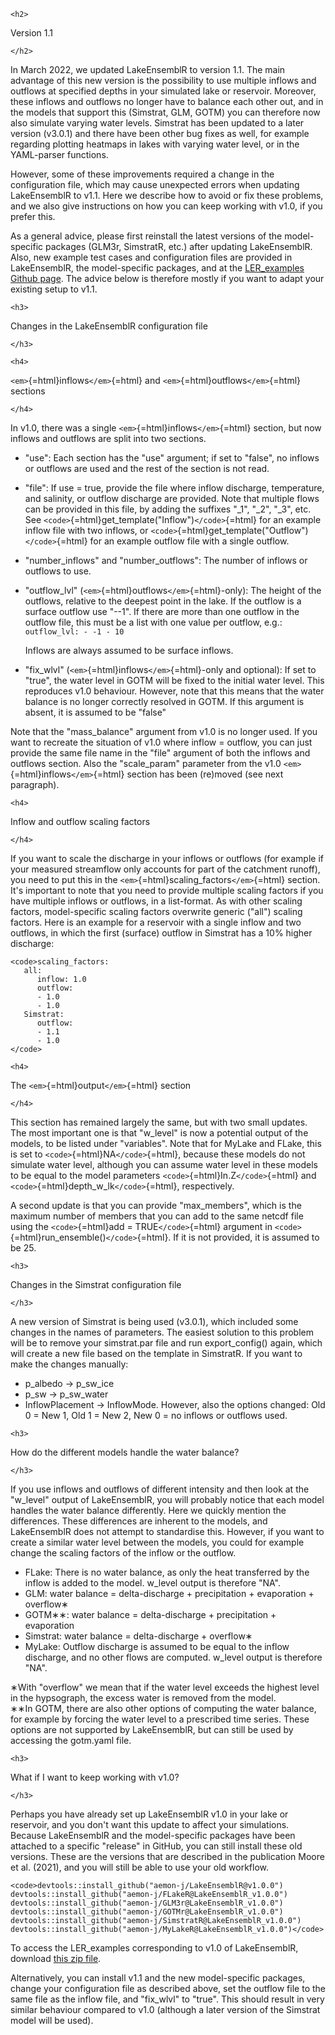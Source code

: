 ```{=html}
<h2>
```
Version 1.1

```{=html}
</h2>
```
In March 2022, we updated LakeEnsemblR to version 1.1. The main
advantage of this new version is the possibility to use multiple inflows
and outflows at specified depths in your simulated lake or reservoir.
Moreover, these inflows and outflows no longer have to balance each
other out, and in the models that support this (Simstrat, GLM, GOTM) you
can therefore now also simulate varying water levels. Simstrat has been
updated to a later version (v3.0.1) and there have been other bug fixes
as well, for example regarding plotting heatmaps in lakes with varying
water level, or in the YAML-parser functions.

However, some of these improvements required a change in the
configuration file, which may cause unexpected errors when updating
LakeEnsemblR to v1.1. Here we describe how to avoid or fix these
problems, and we also give instructions on how you can keep working with
v1.0, if you prefer this.

As a general advice, please first reinstall the latest versions of the
model-specific packages (GLM3r, SimstratR, etc.) after updating
LakeEnsemblR. Also, new example test cases and configuration files are
provided in LakeEnsemblR, the model-specific packages, and at the
[LER_examples Github page](https://github.com/aemon-j/LER_examples). The
advice below is therefore mostly if you want to adapt your existing
setup to v1.1.

```{=html}
<h3>
```
Changes in the LakeEnsemblR configuration file

```{=html}
</h3>
```
```{=html}
<h4>
```
`<em>`{=html}inflows`</em>`{=html} and
`<em>`{=html}outflows`</em>`{=html} sections

```{=html}
</h4>
```
In v1.0, there was a single `<em>`{=html}inflows`</em>`{=html} section,
but now inflows and outflows are split into two sections.

-   "use": Each section has the "use" argument; if set to "false", no
    inflows or outflows are used and the rest of the section is not
    read.
-   "file": If use = true, provide the file where inflow discharge,
    temperature, and salinity, or outflow discharge are provided. Note
    that multiple flows can be provided in this file, by adding the
    suffixes "\_1", "\_2", "\_3", etc. See
    `<code>`{=html}get_template("Inflow")`</code>`{=html} for an example
    inflow file with two inflows, or
    `<code>`{=html}get_template("Outflow")`</code>`{=html} for an
    example outflow file with a single outflow.
-   "number_inflows" and "number_outflows": The number of inflows or
    outflows to use.
-   "outflow_lvl" (`<em>`{=html}outflows`</em>`{=html}-only): The height
    of the outflows, relative to the deepest point in the lake. If the
    outflow is a surface outflow use "--1". If there are more than one
    outflow in the outflow file, this must be a list with one value per
    outflow, e.g.:
        <code>  outflow_lvl:
          - -1
          - 10
        </code>

    Inflows are always assumed to be surface inflows.
-   "fix_wlvl" (`<em>`{=html}inflows`</em>`{=html}-only and optional):
    If set to "true", the water level in GOTM will be fixed to the
    initial water level. This reproduces v1.0 behaviour. However, note
    that this means that the water balance is no longer correctly
    resolved in GOTM. If this argument is absent, it is assumed to be
    "false"

Note that the "mass_balance" argument from v1.0 is no longer used. If
you want to recreate the situation of v1.0 where inflow = outflow, you
can just provide the same file name in the "file" argument of both the
inflows and outflows section. Also the "scale_param" parameter from the
v1.0 `<em>`{=html}inflows`</em>`{=html} section has been (re)moved (see
next paragraph).

```{=html}
<h4>
```
Inflow and outflow scaling factors

```{=html}
</h4>
```
If you want to scale the discharge in your inflows or outflows (for
example if your measured streamflow only accounts for part of the
catchment runoff), you need to put this in the
`<em>`{=html}scaling_factors`</em>`{=html} section. It's important to
note that you need to provide multiple scaling factors if you have
multiple inflows or outflows, in a list-format. As with other scaling
factors, model-specific scaling factors overwrite generic ("all")
scaling factors. Here is an example for a reservoir with a single inflow
and two outflows, in which the first (surface) outflow in Simstrat has a
10% higher discharge:

    <code>scaling_factors:
       all:
          inflow: 1.0
          outflow:
          - 1.0
          - 1.0
       Simstrat:
          outflow:
          - 1.1
          - 1.0
    </code>

```{=html}
<h4>
```
The `<em>`{=html}output`</em>`{=html} section

```{=html}
</h4>
```
This section has remained largely the same, but with two small updates.
The most important one is that "w_level" is now a potential output of
the models, to be listed under "variables". Note that for MyLake and
FLake, this is set to `<code>`{=html}NA`</code>`{=html}, because these
models do not simulate water level, although you can assume water level
in these models to be equal to the model parameters
`<code>`{=html}In.Z`</code>`{=html} and
`<code>`{=html}depth_w\_lk`</code>`{=html}, respectively.

A second update is that you can provide "max_members", which is the
maximum number of members that you can add to the same netcdf file using
the `<code>`{=html}add = TRUE`</code>`{=html} argument in
`<code>`{=html}run_ensemble()`</code>`{=html}. If it is not provided, it
is assumed to be 25.

```{=html}
<h3>
```
Changes in the Simstrat configuration file

```{=html}
</h3>
```
A new version of Simstrat is being used (v3.0.1), which included some
changes in the names of parameters. The easiest solution to this problem
will be to remove your simstrat.par file and run export_config() again,
which will create a new file based on the template in SimstratR. If you
want to make the changes manually:

-   p_albedo -\> p_sw_ice
-   p_sw -\> p_sw_water
-   InflowPlacement -\> InflowMode. However, also the options changed:
    Old 0 = New 1, Old 1 = New 2, New 0 = no inflows or outflows used.

```{=html}
<h3>
```
How do the different models handle the water balance?

```{=html}
</h3>
```
If you use inflows and outflows of different intensity and then look at
the "w_level" output of LakeEnsemblR, you will probably notice that each
model handles the water balance differently. Here we quickly mention the
differences. These differences are inherent to the models, and
LakeEnsemblR does not attempt to standardise this. However, if you want
to create a similar water level between the models, you could for
example change the scaling factors of the inflow or the outflow.

-   FLake: There is no water balance, as only the heat transferred by
    the inflow is added to the model. w_level output is therefore "NA".
-   GLM: water balance = delta-discharge + precipitation + evaporation +
    overflow∗
-   GOTM∗∗: water balance = delta-discharge + precipitation +
    evaporation
-   Simstrat: water balance = delta-discharge + overflow∗
-   MyLake: Outflow discharge is assumed to be equal to the inflow
    discharge, and no other flows are computed. w_level output is
    therefore "NA".

∗With "overflow" we mean that if the water level exceeds the highest
level in the hypsograph, the excess water is removed from the model.\
∗∗In GOTM, there are also other options of computing the water balance,
for example by forcing the water level to a prescribed time series.
These options are not supported by LakeEnsemblR, but can still be used
by accessing the gotm.yaml file.

```{=html}
<h3>
```
What if I want to keep working with v1.0?

```{=html}
</h3>
```
Perhaps you have already set up LakeEnsemblR v1.0 in your lake or
reservoir, and you don't want this update to affect your simulations.
Because LakeEnsemblR and the model-specific packages have been attached
to a specific "release" in GitHub, you can still install these old
versions. These are the versions that are described in the publication
Moore et al. (2021), and you will still be able to use your old
workflow.

    <code>devtools::install_github("aemon-j/LakeEnsemblR@v1.0.0")
    devtools::install_github("aemon-j/FLakeR@LakeEnsemblR_v1.0.0")
    devtools::install_github("aemon-j/GLM3r@LakeEnsemblR_v1.0.0")
    devtools::install_github("aemon-j/GOTMr@LakeEnsemblR_v1.0.0")
    devtools::install_github("aemon-j/SimstratR@LakeEnsemblR_v1.0.0")
    devtools::install_github("aemon-j/MyLakeR@LakeEnsemblR_v1.0.0")</code>

To access the LER_examples corresponding to v1.0 of LakeEnsemblR,
download [this zip
file](https://github.com/aemon-j/LER_examples/releases/tag/v1.0.0).

Alternatively, you can install v1.1 and the new model-specific packages,
change your configuration file as described above, set the outflow file
to the same file as the inflow file, and "fix_wlvl" to "true". This
should result in very similar behaviour compared to v1.0 (although a
later version of the Simstrat model will be used).
